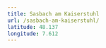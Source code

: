 ```yaml
---
title: Sasbach am Kaiserstuhl
url: /sasbach-am-kaiserstuhl/
latitude: 48.137
longitude: 7.612
---
```

